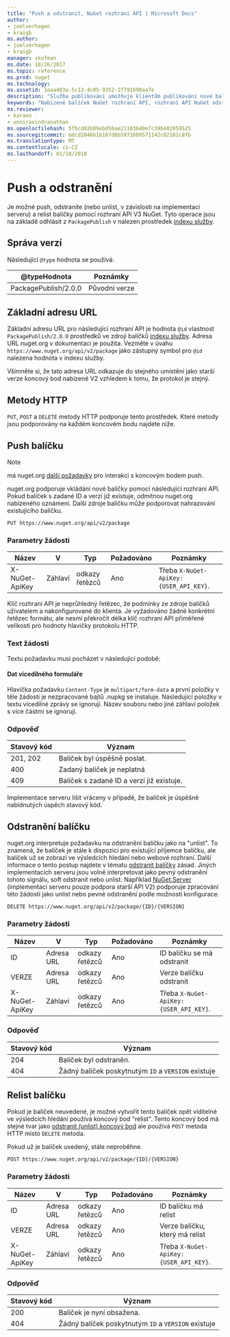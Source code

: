 ```yaml
---
title: "Push a odstranit, NuGet rozhraní API | Microsoft Docs"
author:
- joelverhagen
- kraigb
ms.author:
- joelverhagen
- kraigb
manager: skofman
ms.date: 10/26/2017
ms.topic: reference
ms.prod: nuget
ms.technology: 
ms.assetid: 1eaa403a-5c13-4c05-9352-2f791b98aa7e
description: "Služba publikování umožňuje klientům publikování nové balíčky a unlist nebo odstranit existující balíčky."
keywords: "Nabízené balíček NuGet rozhraní API, rozhraní API NuGet odstranit balíček NuGet API unlist balíčku, nahrajte balíček NuGet rozhraní API, rozhraní API NuGet vytvořit balíček"
ms.reviewer:
- karann
- unniravindranathan
ms.openlocfilehash: 5fbcd82b09ebd56ae21103640e7c39b482059525
ms.sourcegitcommit: bdcd2046b1b187d8b59716b9571142c02181c8fb
ms.translationtype: MT
ms.contentlocale: cs-CZ
ms.lasthandoff: 01/10/2018
---
```

# <a name="push-and-delete"></a>Push a odstranění

Je možné push, odstraníte (nebo unlist, v závislosti na implementaci serveru) a relist balíčky pomocí rozhraní API V3 NuGet. Tyto operace jsou na základě odhlásit z `PackagePublish` v nalezen prostředek [indexu služby](service-index.md).

## <a name="versioning"></a>Správa verzí

Následující `@type` hodnota se používá:

@typeHodnota          | Poznámky
-------------------- | -----
PackagePublish/2.0.0 | Původní verze

## <a name="base-url"></a>Základní adresu URL

Základní adresu URL pro následující rozhraní API je hodnota `@id` vlastnost `PackagePublish/2.0.0` prostředků ve zdroji balíčků [indexu služby](service-index.md). Adresa URL nuget.org v dokumentaci je použita. Vezměte v úvahu `https://www.nuget.org/api/v2/package` jako zástupný symbol pro `@id` nalezena hodnota v indexu služby.

Všimněte si, že tato adresa URL odkazuje do stejného umístění jako starší verze koncový bod nabízené V2 vzhledem k tomu, že protokol je stejný.

## <a name="http-methods"></a>Metody HTTP

`PUT`, `POST` a `DELETE` metody HTTP podporuje tento prostředek. Které metody jsou podporovány na každém koncovém bodu najdete níže.

## <a name="push-a-package"></a>Push balíčku

> [!Note]
> má nuget.org [další požadavky](NuGet-Protocols.md) pro interakci s koncovým bodem push.

nuget.org podporuje vkládání nové balíčky pomocí následující rozhraní API. Pokud balíček s zadané ID a verzí již existuje, odmítnou nuget.org nabízeného oznámení. Další zdroje balíčku může podporovat nahrazování existujícího balíčku.

```
PUT https://www.nuget.org/api/v2/package
```

### <a name="request-parameters"></a>Parametry žádosti

Název           | V     | Typ   | Požadováno | Poznámky
-------------- | ------ | ------ | -------- | -----
X-NuGet-ApiKey | Záhlaví | odkazy řetězců | Ano      | Třeba `X-NuGet-ApiKey: {USER_API_KEY}`.

Klíč rozhraní API je neprůhledný řetězec, že podmínky ze zdroje balíčků uživatelem a nakonfigurované do klienta. Je vyžadováno žádné konkrétní řetězec formátu, ale nesmí překročit délka klíč rozhraní API přiměřené velikosti pro hodnoty hlavičky protokolu HTTP.

### <a name="request-body"></a>Text žádosti

Textu požadavku musí pocházet v následující podobě:

#### <a name="multipart-form-data"></a>Dat vícedílného formuláře

Hlavička požadavku `Content-Type` je `multipart/form-data` a první položky v těle žádosti je nezpracované bajtů .nupkg se instaluje. Následující položky v textu vícedílné zprávy se ignorují. Název souboru nebo jiné záhlaví položek s více částmi se ignorují.

### <a name="response"></a>Odpověď

Stavový kód | Význam
----------- | -------
201, 202    | Balíček byl úspěšně poslat.
400         | Zadaný balíček je neplatná
409         | Balíček s zadané ID a verzí již existuje.

Implementace serveru lišit vráceny v případě, že balíček je úspěšně nabídnutých úspěch stavový kód.

## <a name="delete-a-package"></a>Odstranění balíčku

nuget.org interpretuje požadavku na odstranění balíčku jako na "unlist". To znamená, že balíček je stále k dispozici pro existující příjemce balíčku, ale balíček už se zobrazí ve výsledcích hledání nebo webové rozhraní. Další informace o tento postup najdete v tématu [odstranit balíčky](../policies/deleting-packages.md) zásad. Jiných implementacích serveru jsou volně interpretovat jako pevný odstranění tohoto signálu, soft odstranit nebo unlist. Například [NuGet.Server](https://www.nuget.org/packages/NuGet.Server) (implementaci serveru pouze podpora starší API V2) podporuje zpracování této žádosti jako unlist nebo pevné odstranění podle možnosti konfigurace.

```
DELETE https://www.nuget.org/api/v2/package/{ID}/{VERSION}
```

### <a name="request-parameters"></a>Parametry žádosti

Název           | V     | Typ   | Požadováno | Poznámky
-------------- | ------ | ------ | -------- | -----
ID             | Adresa URL    | odkazy řetězců | Ano      | ID balíčku se má odstranit
VERZE        | Adresa URL    | odkazy řetězců | Ano      | Verze balíčku odstranit
X-NuGet-ApiKey | Záhlaví | odkazy řetězců | Ano      | Třeba `X-NuGet-ApiKey: {USER_API_KEY}`.

### <a name="response"></a>Odpověď

Stavový kód | Význam
----------- | -------
204         | Balíček byl odstraněn.
404         | Žádný balíček poskytnutým `ID` a `VERSION` existuje

## <a name="relist-a-package"></a>Relist balíčku

Pokud je balíček neuvedené, je možné vytvořit tento balíček opět viditelné ve výsledcích hledání používá koncový bod "relist". Tento koncový bod má stejné tvar jako [odstranit (unlist) koncový bod](#delete-a-package) ale používá `POST` metoda HTTP místo `DELETE` metoda.

Pokud už je balíček uvedený, stále neproběhne.

```
POST https://www.nuget.org/api/v2/package/{ID}/{VERSION}
```

### <a name="request-parameters"></a>Parametry žádosti

Název           | V     | Typ   | Požadováno | Poznámky
-------------- | ------ | ------ | -------- | -----
ID             | Adresa URL    | odkazy řetězců | Ano      | ID balíčku má relist
VERZE        | Adresa URL    | odkazy řetězců | Ano      | Verze balíčku, který má relist
X-NuGet-ApiKey | Záhlaví | odkazy řetězců | Ano      | Třeba `X-NuGet-ApiKey: {USER_API_KEY}`.

### <a name="response"></a>Odpověď

Stavový kód | Význam
----------- | -------
200         | Balíček je nyní obsažena.
404         | Žádný balíček poskytnutým `ID` a `VERSION` existuje
